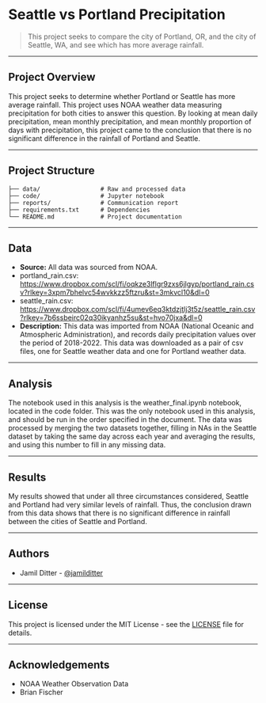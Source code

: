 # Seattle vs Portland Precipitation

> This project seeks to compare the city of Portland, OR, and the city of Seattle, WA, and see which has more average rainfall.

---

## Project Overview

This project seeks to determine whether Portland or Seattle has more average rainfall. This project uses NOAA weather data measuring precipitation for both cities to answer this question. By looking at mean daily precipitation, mean monthly precipitation, and mean monthly proportion of days with precipitation, this project came to the conclusion that there is no significant difference in the rainfall of Portland and Seattle.

---

## Project Structure

```
├── data/                 # Raw and processed data
├── code/                 # Jupyter notebook
├── reports/              # Communication report
├── requirements.txt      # Dependencies
└── README.md             # Project documentation
```

---

## Data

- **Source:** All data was sourced from NOAA.
- portland_rain.csv: https://www.dropbox.com/scl/fi/oqkze3lflgr9zxs6jlgyp/portland_rain.csv?rlkey=3xpm7bhelvc54wvkkzz5ftzru&st=3mkvcl10&dl=0
- seattle_rain.csv: https://www.dropbox.com/scl/fi/4umev6eq3ktdzjtlj3t5z/seattle_rain.csv?rlkey=7b6ssbeirc02q30ikyanhz5su&st=hvo70jxa&dl=0
- **Description:** This data was imported from NOAA (National Oceanic and Atmospheric Administration), and records daily precipitation values over the period of 2018-2022. This data was downloaded as a pair of csv files, one for Seattle weather data and one for Portland weather data.
---

## Analysis

The notebook used in this analysis is the weather_final.ipynb notebook, located in the code folder. This was the only notebook used in this analysis, and should be run in the order specified in the document. The data was processed by merging the two datasets together, filling in NAs in the Seattle dataset by taking the same day across each year and averaging the results, and using this number to fill in any missing data. 

---

## Results

My results showed that under all three circumstances considered, Seattle and Portland had very similar levels of rainfall. Thus, the conclusion drawn from this data shows that there is no significant difference in rainfall between the cities of Seattle and Portland. 

---

## Authors

- Jamil Ditter - [@jamilditter](https://github.com/jamilditter)

---

## License

This project is licensed under the MIT License - see the [LICENSE](LICENSE) file for details.


---

## Acknowledgements

- NOAA Weather Observation Data
- Brian Fischer
